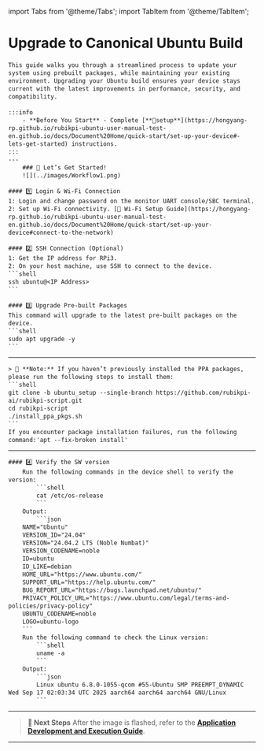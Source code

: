 import Tabs from '@theme/Tabs';
import TabItem from '@theme/TabItem';

# Upgrade to Canonical Ubuntu Build
 
	This guide walks you through a streamlined process to update your system using prebuilt packages, while maintaining your existing environment. Upgrading your Ubuntu build ensures your device stays current with the latest improvements in performance, security, and compatibility.   

	:::info 
		- **Before You Start** - Complete [**🔗setup**](https://hongyang-rp.github.io/rubikpi-ubuntu-user-manual-test-en.github.io/docs/Document%20Home/quick-start/set-up-your-device#-lets-get-started) instructions.  
	:::
	---
		### 🏁 Let’s Get Started!
		![](../images/Workflow1.png)
		
    #### 1️⃣ Login & Wi-Fi Connection 
	1: Login and change password on the monitor UART console/SBC terminal.     
	2: Set up Wi-Fi connectivity. [🔗 Wi-Fi Setup Guide](https://hongyang-rp.github.io/rubikpi-ubuntu-user-manual-test-en.github.io/docs/Document%20Home/quick-start/set-up-your-device#connect-to-the-network)  

	#### 2️⃣ SSH Connection (Optional) 
	1: Get the IP address for RPi3.  
	2: On your host machine, use SSH to connect to the device.   
	```shell
	ssh ubuntu@<IP Address>
	```

	#### 3️⃣ Upgrade Pre-built Packages 
	This command will upgrade to the latest pre-built packages on the device.  
	```shell
	sudo apt upgrade -y
	```

----
	> 📌 **Note:** If you haven’t previously installed the PPA packages, please run the following steps to install them:
	```shell
	git clone -b ubuntu_setup --single-branch https://github.com/rubikpi-ai/rubikpi-script.git 
	cd rubikpi-script  
	./install_ppa_pkgs.sh 
	```
	If you encounter package installation failures, run the following command:'apt --fix-broken install' 

----
	#### 4️⃣ Verify the SW version 
		Run the following commands in the device shell to verify the version: 
			```shell
			cat /etc/os-release 
			```
		Output: 
			```json
		NAME="Ubuntu"
		VERSION_ID="24.04"
		VERSION="24.04.2 LTS (Noble Numbat)"
		VERSION_CODENAME=noble
		ID=ubuntu
		ID_LIKE=debian
		HOME_URL="https://www.ubuntu.com/"
		SUPPORT_URL="https://help.ubuntu.com/"
		BUG_REPORT_URL="https://bugs.launchpad.net/ubuntu/"
		PRIVACY_POLICY_URL="https://www.ubuntu.com/legal/terms-and-policies/privacy-policy"
		UBUNTU_CODENAME=noble
		LOGO=ubuntu-logo
		```
		Run the following command to check the Linux version:
			```shell
			uname -a
			```
		Output:
			```json
			Linux ubuntu 6.8.0-1055-qcom #55-Ubuntu SMP PREEMPT_DYNAMIC Wed Sep 17 02:03:34 UTC 2025 aarch64 aarch64 aarch64 GNU/Linux  
			```
---
> **🧭 Next Steps**
> After the image is flashed, refer to the [**Application Development and Execution Guide**](https://hongyang-rp.github.io/rubikpi-ubuntu-user-manual-test-en.github.io/docs/Document%20Home/Application%20Development%20and%20Execution%20Guide/#-application-development--execution-flow-summary).
---
